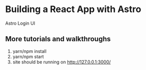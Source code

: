 # Building a React App with Astro

Astro Login UI

## More tutorials and walkthroughs
1. yarn/npm install
2. yarn/npm start
3. site should be running on http://127.0.0.1:3000/
